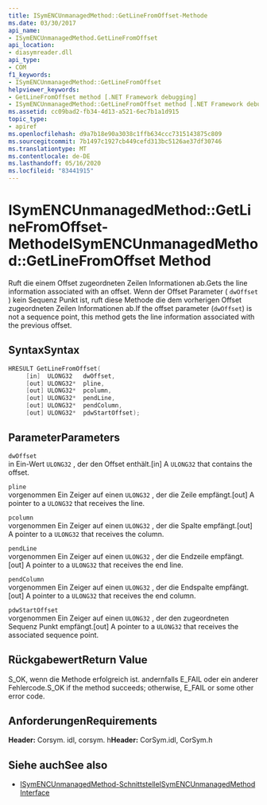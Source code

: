 ```yaml
---
title: ISymENCUnmanagedMethod::GetLineFromOffset-Methode
ms.date: 03/30/2017
api_name:
- ISymENCUnmanagedMethod.GetLineFromOffset
api_location:
- diasymreader.dll
api_type:
- COM
f1_keywords:
- ISymENCUnmanagedMethod::GetLineFromOffset
helpviewer_keywords:
- GetLineFromOffset method [.NET Framework debugging]
- ISymENCUnmanagedMethod::GetLineFromOffset method [.NET Framework debugging]
ms.assetid: cc09bad2-fb34-4d13-a521-6ec7b1a1d915
topic_type:
- apiref
ms.openlocfilehash: d9a7b18e90a3038c1ffb634ccc7315143875c809
ms.sourcegitcommit: 7b1497c1927cb449cefd313bc5126ae37df30746
ms.translationtype: MT
ms.contentlocale: de-DE
ms.lasthandoff: 05/16/2020
ms.locfileid: "83441915"
---
```

# <a name="isymencunmanagedmethodgetlinefromoffset-method"></a><span data-ttu-id="f068a-102">ISymENCUnmanagedMethod::GetLineFromOffset-Methode</span><span class="sxs-lookup"><span data-stu-id="f068a-102">ISymENCUnmanagedMethod::GetLineFromOffset Method</span></span>
<span data-ttu-id="f068a-103">Ruft die einem Offset zugeordneten Zeilen Informationen ab.</span><span class="sxs-lookup"><span data-stu-id="f068a-103">Gets the line information associated with an offset.</span></span> <span data-ttu-id="f068a-104">Wenn der Offset Parameter ( `dwOffset` ) kein Sequenz Punkt ist, ruft diese Methode die dem vorherigen Offset zugeordneten Zeilen Informationen ab.</span><span class="sxs-lookup"><span data-stu-id="f068a-104">If the offset parameter (`dwOffset`) is not a sequence point, this method gets the line information associated with the previous offset.</span></span>  
  
## <a name="syntax"></a><span data-ttu-id="f068a-105">Syntax</span><span class="sxs-lookup"><span data-stu-id="f068a-105">Syntax</span></span>  
  
```cpp  
HRESULT GetLineFromOffset(  
     [in]  ULONG32   dwOffset,  
     [out] ULONG32*  pline,  
     [out] ULONG32*  pcolumn,  
     [out] ULONG32*  pendLine,  
     [out] ULONG32*  pendColumn,  
     [out] ULONG32*  pdwStartOffset);  
```  
  
## <a name="parameters"></a><span data-ttu-id="f068a-106">Parameter</span><span class="sxs-lookup"><span data-stu-id="f068a-106">Parameters</span></span>  
 `dwOffset`  
 <span data-ttu-id="f068a-107">in Ein-Wert `ULONG32` , der den Offset enthält.</span><span class="sxs-lookup"><span data-stu-id="f068a-107">[in] A `ULONG32` that contains the offset.</span></span>  
  
 `pline`  
 <span data-ttu-id="f068a-108">vorgenommen Ein Zeiger auf einen `ULONG32` , der die Zeile empfängt.</span><span class="sxs-lookup"><span data-stu-id="f068a-108">[out] A pointer to a `ULONG32` that receives the line.</span></span>  
  
 `pcolumn`  
 <span data-ttu-id="f068a-109">vorgenommen Ein Zeiger auf einen `ULONG32` , der die Spalte empfängt.</span><span class="sxs-lookup"><span data-stu-id="f068a-109">[out] A pointer to a `ULONG32` that receives the column.</span></span>  
  
 `pendLine`  
 <span data-ttu-id="f068a-110">vorgenommen Ein Zeiger auf einen `ULONG32` , der die Endzeile empfängt.</span><span class="sxs-lookup"><span data-stu-id="f068a-110">[out] A pointer to a `ULONG32` that receives the end line.</span></span>  
  
 `pendColumn`  
 <span data-ttu-id="f068a-111">vorgenommen Ein Zeiger auf einen `ULONG32` , der die Endspalte empfängt.</span><span class="sxs-lookup"><span data-stu-id="f068a-111">[out] A pointer to a `ULONG32` that receives the end column.</span></span>  
  
 `pdwStartOffset`  
 <span data-ttu-id="f068a-112">vorgenommen Ein Zeiger auf einen `ULONG32` , der den zugeordneten Sequenz Punkt empfängt.</span><span class="sxs-lookup"><span data-stu-id="f068a-112">[out] A pointer to a `ULONG32` that receives the associated sequence point.</span></span>  
  
## <a name="return-value"></a><span data-ttu-id="f068a-113">Rückgabewert</span><span class="sxs-lookup"><span data-stu-id="f068a-113">Return Value</span></span>  
 <span data-ttu-id="f068a-114">S_OK, wenn die Methode erfolgreich ist. andernfalls E_FAIL oder ein anderer Fehlercode.</span><span class="sxs-lookup"><span data-stu-id="f068a-114">S_OK if the method succeeds; otherwise, E_FAIL or some other error code.</span></span>  
  
## <a name="requirements"></a><span data-ttu-id="f068a-115">Anforderungen</span><span class="sxs-lookup"><span data-stu-id="f068a-115">Requirements</span></span>  
 <span data-ttu-id="f068a-116">**Header:** Corsym. idl, corsym. h</span><span class="sxs-lookup"><span data-stu-id="f068a-116">**Header:** CorSym.idl, CorSym.h</span></span>  
  
## <a name="see-also"></a><span data-ttu-id="f068a-117">Siehe auch</span><span class="sxs-lookup"><span data-stu-id="f068a-117">See also</span></span>

- [<span data-ttu-id="f068a-118">ISymENCUnmanagedMethod-Schnittstelle</span><span class="sxs-lookup"><span data-stu-id="f068a-118">ISymENCUnmanagedMethod Interface</span></span>](isymencunmanagedmethod-interface.md)
